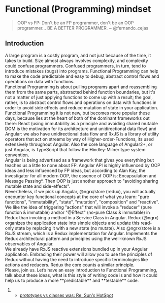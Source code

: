 # Functional (Programming) mindset

> OOP vs FP: Don't be an FP programmer, don't be an OOP programmer... BE A BETTER PROGRAMMER.
~ @fernando_cejas

## Introduction
<p>
A large program is a costly program, and not just because of the time, it takes to build. Size almost always involves complexity, and complexity could confuse programmers. Confused programmers, in turn, tend to introduce mistakes (bugs) into programs. Functional Programming can help to make the code predictable and easy to debug, abstract control flows and operations on data with functions.
<br/>
Functional Programming is about pulling programs apart and reassembling them from the same parts, abstracted behind function boundaries, but it's not a matter of just applying functions to come up with a result; the goal, rather, is to abstract control flows and operations on data with functions in order to avoid side effects and reduce mutation of state in your application.
<br/>
Functional Programming it is not new, but becomes more popular these days, because lies at the heart of both of the dominant frameworks out there: React (using immutability as a principle and avoiding shared mutable DOM is the motivation for its architecture and unidirectional data flow) and Angular: we also have unidirectional data flow and RxJS is a library of utility operators that act on streams by way of Higher-order-Functions, its used extensively throughout Angular. Also the core language of Angular2+, or just Angular, is TypeScript that follow the Hindley-Milner type system convention. 
<br/>
Angular is being advertised as a framework that gives you everything but teaches us a little to none about FP. Angular API is highly influenced by OOP ideas and less influenced by FP ideas, but according to Alan Kay, the investigator for all modern OOP, the essence of OOP is: Encapsulation and Message Passing*. Then OOP is just another approach to "avoiding sharing mutable state and side-effects".
<br/>
Nevertheless, if we pick up Angular, @ngrx/store (redux), you will actually encounter key functional concepts at the core of what you learn: "pure functions", "immutability", "state", "mutation", "composition" and "reactive". We like the idea of triggering "actions" that will invoke a "reducer" (pure function & immutable) and/or "@Effect" (no-pure Class & immutable) in Redux than invoking a method in a Service Class in Angular. Redux (@ngrx) organizes the application state into simple objects and update this read-only state by replacing it with a new state (no mutate). Also @ngrx/store is a RxJS stream, which is a Redux implementation for Angular. Implements the Redux architectural pattern and principles using the well-known RxJS observables of Angular.
<br/>
We already have RxJS reactive extensions bundled up in your Angular application. Embracing their power will allow you to use the principles of Redux without having the need to introduce specific terminologies like actions and reducers. Redux the core counts a similar principle. 
<br/>
Please, join us. Let’s have an easy introduction to Functional Programming, talk about these ideas, what is this style of writing code is and how it could help us to produce a more **predictable** and **testable** code.
</p>

1. * <a href="http://lists.squeakfoundation.org/pipermail/squeak-dev/1998-October/017019.html">prototypes vs classes was: Re: Sun's HotSpot</a>  
